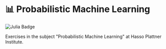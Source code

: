 # 📊 Probabilistic Machine Learning

![Julia Badge](https://img.shields.io/badge/Julia-grey?style=flat-square&logo=julia&logoColor=white)

Exercises in the subject "Probabilistic Machine Learning" at Hasso Plattner Institute.
